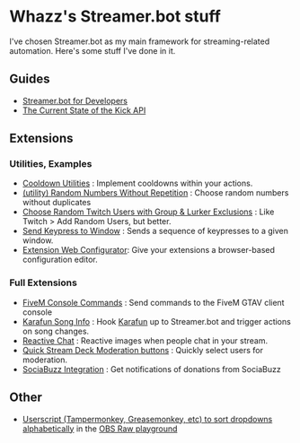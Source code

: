# Whazz's Streamer.bot stuff
I've chosen Streamer.bot as my main framework for streaming-related automation.  Here's some stuff I've done in it.
## Guides
* [Streamer.bot for Developers](StreamerbotForDevelopers)
* [The Current State of the Kick API](KickAPI)

## Extensions
### Utilities, Examples
* [Cooldown Utilities](https://github.com/WhazzItToYa/Streamerbot-CooldownUtilities) : Implement cooldowns within your actions.
* [(utility) Random Numbers Without Repetition](https://discord.com/channels/834650675224248362/1295580155904921674) : Choose random numbers without duplicates
* [Choose Random Twitch Users with Group & Lurker Exclusions](https://discord.com/channels/834650675224248362/1303263141592825928) : Like Twitch > Add Random Users, but better.
* [Send Keypress to Window](https://github.com/WhazzItToYa/Streamerbot-SendInputToWindow) : Sends a sequence of keypresses to a given window.
* [Extension Web Configurator](https://github.com/WhazzItToYa/Streamerbot-WebConfigurator/blob/main/README.md): Give your extensions a browser-based configuration editor.

### Full Extensions
* [FiveM Console Commands](https://github.com/WhazzItToYa/Streamerbot-FiveM) : Send commands to the FiveM GTAV client console
* [Karafun Song Info](https://github.com/WhazzItToYa/StreamerbotKarafun) : Hook [Karafun](https://karafun.com) up to Streamer.bot and trigger actions on song changes.
* [Reactive Chat](ReactiveChat) : Reactive images when people chat in your stream.
* [Quick Stream Deck Moderation buttons](https://extensions.streamer.bot/t/quick-twitch-chat-moderation-stream-deck-buttons/1746) : Quickly select users for moderation.
* [SociaBuzz Integration](https://github.com/WhazzItToYa/Streamerbot-SociaBuzz) : Get notifications of donations from SociaBuzz

## Other
* [Userscript (Tampermonkey, Greasemonkey, etc) to sort dropdowns alphabetically](OBSRaw-Sort.user.js) in the [OBS Raw playground](https://obs-raw.streamer.bot/)
